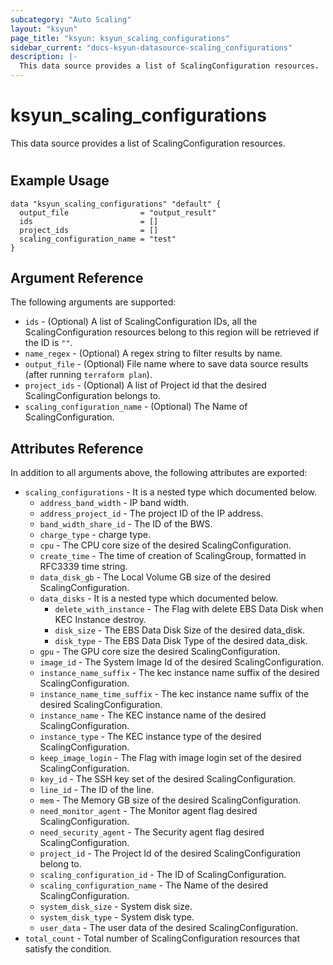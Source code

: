 ```yaml
---
subcategory: "Auto Scaling"
layout: "ksyun"
page_title: "ksyun: ksyun_scaling_configurations"
sidebar_current: "docs-ksyun-datasource-scaling_configurations"
description: |-
  This data source provides a list of ScalingConfiguration resources.
---
```


# ksyun_scaling_configurations

This data source provides a list of ScalingConfiguration resources.

#

## Example Usage

```hcl
data "ksyun_scaling_configurations" "default" {
  output_file                = "output_result"
  ids                        = []
  project_ids                = []
  scaling_configuration_name = "test"
}
```

## Argument Reference

The following arguments are supported:

* `ids` - (Optional) A list of ScalingConfiguration IDs, all the ScalingConfiguration resources belong to this region will be retrieved if the ID is `""`.
* `name_regex` - (Optional) A regex string to filter results by name.
* `output_file` - (Optional) File name where to save data source results (after running `terraform plan`).
* `project_ids` - (Optional) A list of Project id that the desired ScalingConfiguration belongs to.
* `scaling_configuration_name` - (Optional) The Name of ScalingConfiguration.

## Attributes Reference

In addition to all arguments above, the following attributes are exported:

* `scaling_configurations` - It is a nested type which documented below.
  * `address_band_width` - IP band width.
  * `address_project_id` - The project ID of the IP address.
  * `band_width_share_id` - The ID of the BWS.
  * `charge_type` - charge type.
  * `cpu` - The CPU core size of the desired ScalingConfiguration.
  * `create_time` - The time of creation of ScalingGroup, formatted in RFC3339 time string.
  * `data_disk_gb` - The Local Volume GB size of the desired ScalingConfiguration.
  * `data_disks` - It is a nested type which documented below.
    * `delete_with_instance` - The Flag with delete EBS Data Disk when KEC Instance destroy.
    * `disk_size` - The EBS Data Disk Size of the desired data_disk.
    * `disk_type` - The EBS Data Disk Type of the desired data_disk.
  * `gpu` - The GPU core size the desired ScalingConfiguration.
  * `image_id` - The System Image Id of the desired ScalingConfiguration.
  * `instance_name_suffix` - The kec instance name suffix of the desired ScalingConfiguration.
  * `instance_name_time_suffix` - The kec instance name suffix of the desired ScalingConfiguration.
  * `instance_name` - The KEC instance name of the desired ScalingConfiguration.
  * `instance_type` - The KEC instance type of the desired ScalingConfiguration.
  * `keep_image_login` - The Flag with image login set of the desired ScalingConfiguration.
  * `key_id` - The SSH key set of the desired ScalingConfiguration.
  * `line_id` - The ID of the line.
  * `mem` - The Memory GB size of the desired ScalingConfiguration.
  * `need_monitor_agent` - The Monitor agent flag desired ScalingConfiguration.
  * `need_security_agent` - The Security agent flag desired ScalingConfiguration.
  * `project_id` - The Project Id of the desired ScalingConfiguration belong to.
  * `scaling_configuration_id` - The ID of ScalingConfiguration.
  * `scaling_configuration_name` - The Name of the desired ScalingConfiguration.
  * `system_disk_size` - System disk size.
  * `system_disk_type` - System disk type.
  * `user_data` - The user data of the desired ScalingConfiguration.
* `total_count` - Total number of ScalingConfiguration resources that satisfy the condition.


